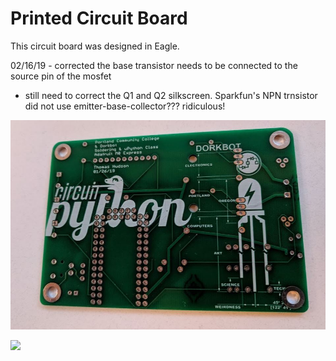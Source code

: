 # Printed Circuit Board

This circuit board was designed in Eagle.

02/16/19 - corrected the base transistor needs to be connected to the source pin of the mosfet

- still need to correct the Q1 and Q2 silkscreen. Sparkfun's NPN trnsistor did not use emitter-base-collector??? ridiculous!

![](https://github.com/hydronics2/Circuitpython_February_2019/blob/master/soldering/eagle_design_files/blank_bottom.JPG)

![](https://github.com/hydronics2/Circuitpython_February_2019/blob/master/soldering/eagle_design_files/top_bottom.JPG)

